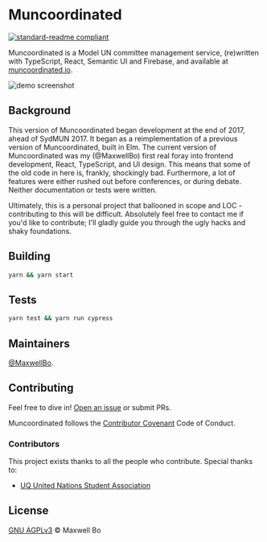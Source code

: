# Muncoordinated

[![standard-readme compliant](https://img.shields.io/badge/readme%20style-standard-brightgreen.svg?style=flat-square)](https://github.com/RichardLitt/standard-readme)

Muncoordinated is a Model UN committee management service, (re)written with TypeScript, React, Semantic UI and Firebase, and available at [muncoordinated.io](https://muncoordinated.io).

![demo screenshot](public/promo.png)


## Background

This version of Muncoordinated began development at the end of 2017, ahead of SydMUN 2017. It began as a reimplementation of a previous version of Muncoordinated, built in Elm. The current version of Muncoordinated was my (@MaxwellBo) first real foray into frontend development, React, TypeScript, and UI design. This means that some of the old code in here is, frankly, shockingly bad. Furthermore, a lot of features were either rushed out before conferences, or during debate. Neither documentation or tests were written.  

Ultimately, this is a personal project that ballooned in scope and LOC - contributing to this will be difficult. Absolutely feel free to contact me  if you'd like to contribute; I'll gladly guide you through the ugly hacks and shaky foundations.


## Building


```sh
yarn && yarn start
```

## Tests


```sh
yarn test && yarn run cypress
```


## Maintainers

[@MaxwellBo](https://github.com/MaxwellBo).

## Contributing

Feel free to dive in! [Open an issue](https://github.com/MaxwellBo/Muncoordinated-2/issues/new) or submit PRs.

Muncoordinated follows the [Contributor Covenant](http://contributor-covenant.org/version/1/3/0/) Code of Conduct.

### Contributors

This project exists thanks to all the people who contribute. Special thanks to:

- [UQ United Nations Student Association](https://www.facebook.com/UQUNSA/)


## License

[GNU AGPLv3](LICENSE) © Maxwell Bo
